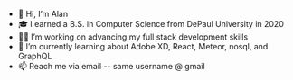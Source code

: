 - 👋 Hi, I’m Alan
- 🎓 I earned a B.S. in Computer Science from DePaul University in 2020
- 👨‍💻 I’m working on advancing my full stack development skills
- 🌱 I’m currently learning about Adobe XD, React, Meteor, nosql, and GraphQL
- 📫 Reach me via email -- same username @ gmail

<!---
astrimbu/astrimbu is a ✨ special ✨ repository because its `README.md` (this file) appears on your GitHub profile.
You can click the Preview link to take a look at your changes.
--->

